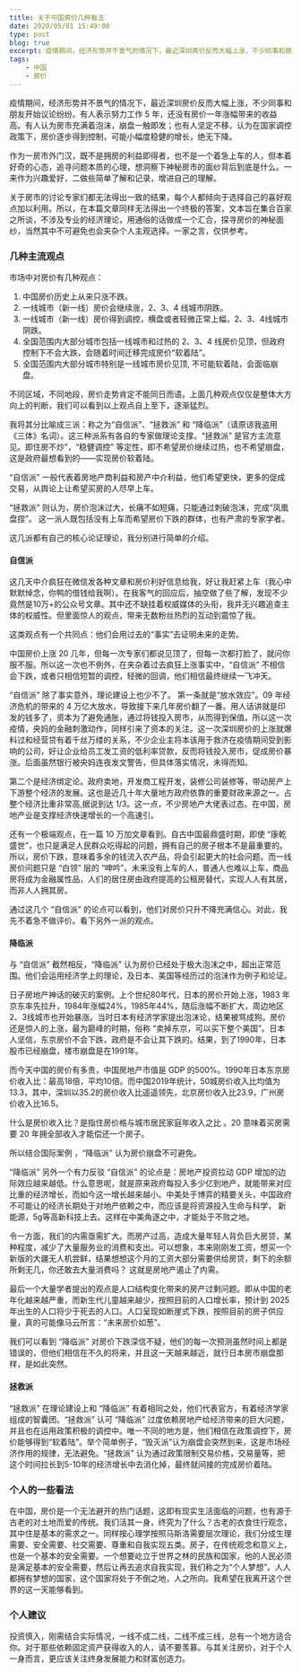 ```yaml
---
title: 关于中国房价几种看法
date: 2020/05/01 15:49:00
type: post
blog: true
excerpt: 疫情期间，经济形势并不景气的情况下，最近深圳房价反而大幅上涨，不少同事和朋友开始议论纷纷。有人表示努力工作5年，还没有房价一年涨幅带来的收益高。有人认为房市充实着泡沫，崩盘一触即发，也有坚定不移，认为房价会横盘，继续稳健小涨幅。
tags:
    - 中国
    - 房价
---
```


 疫情期间，经济形势并不景气的情况下，最近深圳房价反而大幅上涨，不少同事和朋友开始议论纷纷。有人表示努力工作 5 年，还没有房价一年涨幅带来的收益高。有人认为房市充满着泡沫，崩盘一触即发；也有人坚定不移，认为在国家调控政策下，房价逐步得到控制，可能小幅度稳健的增长，绝无下降。

作为一房市外门汉，既不是拥房的利益即得者，也不是一个着急上车的人，但本着好奇的心态，追寻问题本质的心理，想洞察下神秘房市的面纱背后到底是什么。一来作为兴趣爱好，二做些简单了解和记录，增进自己的理解。

关于房市的讨论专家们都无法得出一致的结果，每个人都倾向于选择自己的喜好观点加以利用。所以，在本篇文章同样无法得出一个终极的答案，文本旨在集合百家之所谈，不涉及专业的经济理论，用通俗的话做成一个汇合，探寻房价的神秘面纱，当然其中不可避免也会夹杂个人主观选择。一家之言，仅供参考。

###  几种主流观点

市场中对房价有几种观点：
1. 中国房价历史上从来只涨不跌。
1. 一线城市（新一线）房价会继续涨，2、3、4 线城市阴跌。
2. 一线城市（新一线）房价得到调控，横盘或者轻微正常上幅，2、3、4线城市阴跌。
4. 全国范围内大部分城市包括一线城市和过热的 2、3、4 线房价见顶，但政府控制下不会大跌，会随着时间迁移完成房价“软着陆”。
5. 全国范围内大部分城市特别是一线城市房价见顶, 不可能软着陆，会面临崩盘。


不同区域，不同地段，房价走势肯定不能同日而语。上面几种观点仅仅是整体大方向上的判断，我们可以看到以上观点自上至下，逐渐猛烈。

我将其分比喻成三派：称之为“自信派”、“拯救派” 和 “降临派”（请原谅我盗用《三体》名词）。这三种派系有各自的专家做理论支撑。“拯救派” 是官方主流意见。即住房不炒”，“稳健调控” 等定性，即不希望房价继续过热，也不希望崩盘，这是政府最想看到的——实现房价软着陆。

“自信派” 一般代表着房地产商利益和房产中介利益，他们希望更快，更多的促成交易，从舆论上让希望买房的人尽早上车。

“拯救派” 则认为，房价泡沫过大，长痛不如短痛，只能通过刺破泡沫，完成“凤凰盘捏”。 这一派人既包括没有上车而希望房价下跌的群体，也有严肃的专家学者。


这几派都有自己的核心论证理论，我分别进行简单的介绍。

#### 自信派

这几天中介疯狂在微信发各种文章和房价利好信息给我，好让我赶紧上车（我心中默默悼念，你鸭的借钱给我啊）。在我客气的回应后，抽空做了些了解，发现不少竟然是10万+的公众号文章。其中还不缺挂着权威媒体的头衔，我并无兴趣追查主体的权威性。但里面惊人的观点，带来无数粉丝热烈的互动到震惊了我。

这类观点有一个共同点：他们会用过去的“事实”去证明未来的走势。

中国房价上涨 20 几年，但每一次专家们都说见顶了，但每一次都打脸了，就问你服不服。所以这一次也不例外，在夹杂着过去疯狂上涨事实中，“自信派” 不相信会下跌，或者只相信短暂的调控，轻微的回调，他们相信最终继续一飞冲天。

“自信派” 除了事实意外，理论建设上也少不了。
第一条就是“放水效应”。09 年经济危机的带来的 4 万亿大放水，导致接下来几年房价翻了一番。用人话讲就是印发的钱多了，资本为了避免通胀，通过将钱投入房市，从而得到保值。所以这一次疫情，央妈的金融刺激动作，同样引来了资本的关注。这一次深圳房价的上涨就爆料过和经营贷有着千丝万缕的关系，不少企业主将本该用于救济在疫情期间受到影响的公司，好让企业给员工发工资的低利率贷款，反而将钱投入房市，促成房价暴涨。后面虽然银行被央妈连夜发文警告，但具体落实情况，未得而知。

第二个是经济绑定论。政府卖地，开发商工程开发，装修公司装修等，带动房产上下游整个经济的发展。这也是近几十年大量地方政府依靠的重要财政来源之一。占整个经济比重非常高,据说到达 1/3。这一点，不少房地产大佬表过态。在中国，房地产业是支撑经济快速增长的一个高速引。

还有一个极端观点，在一篇 10 万加文章看到。自古中国最鼎盛时期，即使 “康乾盛世”，也只是满足人民群众吃得起的问题，拥有自己的房子根本不是最重要的。所以，房价下跌，意味着多余的钱流入农产品，将会引起更大的社会问题。而一线房价问题只是 “白领” 层的 “呻吟”。未来没有上车的人，普通人也难以上车，商品房将成为金融属性品，人们的居住房由政府提高的公租房替代，实现人人有其居，而非人人拥其房。

通过这几个 “自信派” 的论点可以看到，他们对房价只升不降充满信心。对此，我先不着急不做评价。看下另外一派的观点。

#### 降临派

与 “自信派” 截然相反，“降临派” 认为房价已经处于极大泡沫之中，超出正常范围。他们会运用经济学上的理论，及日本、美国等经历过的泡沫作为例子和论证。

日子房地产神话的破灭的案例。上个世纪80年代，日本的房价开始上涨，1983 年京东率先拉升，1984年涨幅24%，1985年44%，随后涨幅不断扩大，周边地区2、3线城市也开始暴涨。当时日本有经济学家提出泡沫论，结果被骂成狗。房价还是惊人的上涨，最为巅峰的时期，俗称 “卖掉东京，可以买下整个美国”。日本人坚信，东京房价不会下跌，政府是不会让其下跌的。结果，到了1990年，日本股市已经崩盘，楼市崩盘是在1991年。

而今天中国的房价有多贵，中国房地产市值是 GDP 的500%。1990年日本东京房价收入比：最高18倍，平均10倍。而中国2019年统计，50城房价收入比均值为13.3，其中，深圳以35.2的房价收入比遥遥领先，北京房价收入比23.9，广州房价收入比16.5。

什么是房价收入比？是指住房价格与城市居民家庭年收入之比 。20 意味着买房需要 20 年拥全部收入才能偿还一个房子。

所以结合国际案例 ，“降临派” 认为房价崩盘不可避免。

“降临派” 另外一个有力反驳 “自信派” 的论点是：房地产投资拉动 GDP 增加的边际效应越来越低。什么意思呢，就是原来政府每投入多少亿到地产，就能带来对应比重的经济增长，而如今这一增长越来越小。中美处于博弈的精要关头，中国政府不可能让的经济长期处于对地产依赖之中，而应该是将资源投入生命与科学， 新能源，5g等高新科技上去。这样在中美角逐之中，才能处于不败之地。

令一方面，我们的内需亟需扩大。而房产过高，造成大量年轻人背负巨大房贷，某种程度，减少了大量服务业的消费和支出。可以想象，本来刚刚发工资，想买一个新版的大疆无人机尝鲜，结果想想这个月的工资大部分需要供给房贷，剩下的余额所剩无几，你还敢去大量消费吗？ 这就是房地产遏止了内需。

最后一个大量学者提出的观点是人口结构变化带来的房产过剩问题。即从中国的老年化越来越严重，而新生代儿童越来越少，按照目前的人口增长率，预计到 2025 年出生的人口将少于死去的人口。人口呈现如断崖式下跌，按照目前的房子供应量，真的可能像马云所言：“未来房价如葱”。

我们可以看到 “降临派” 对房价下跌深信不疑，他们的每一次预测虽然时间上都是错误的，但他们相信在不久的将来，并且这一天越来越近，就行日本房市崩盘那样，是如此突然。

####  拯救派

“拯救派” 在理论建设上和 “降临派” 有着相同之处，他们代表官方，有着经济学家组成的智囊团。“拯救派” 认可 “降临派” 过度依赖房地产给经济带来的巨大问题，并且也在运用政策积极的调控中。唯一不同的地方是，他们相信在政策调控下，房价能够得到“软着陆”。举个简单例子，“毁灭派”认为崩盘会突然到来，这是市场经济作用的规律，无法避免。“拯救派” 认为通过政策限制交易价格，交易量等，把这个时间拉长到5-10年的经济增长中去消化掉，最终就间接的完成房价着陆。


###  个人的一些看法

在中国，房价是一个无法避开的热门话题，这即有现实生活面临的问题，也有源于古老的对土地而爱的传统。我们活其一身，终究为了什么？古老的衣食住行观念，其中住是基本的需求之一。同样按心理学按照马斯洛需要层次理论，我们分成生理需要、安全需要、社交需要、尊重和自我实现五类。房子，在传统观念和意义上，也是一个基本的安全需要。一个想要屹立于世界之林的民族和国家，他的人民必须是满足基本的安全需要，然后让再去追求自我实现，我们称之为“个人梦想”。人人都拥有梦想的国家，这个国家将处于不倒之地，人之所向。我希望在我离开这个世界的这一天能够看到。

### 个人建议
投资慎入，刚需结合实际情况，一线不成二线，二线不成三线，总有一个地方适合你。对于那些依赖固定资产获得收入的人，请不要羡慕。与其关注房价，对于个人一身而言，更应该关注终身发展能力和财富创造力。
























